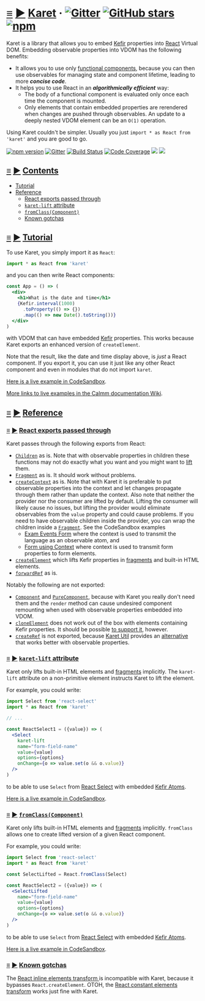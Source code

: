 # <a id="karet"></a> [≡](#contents) [▶](https://calmm-js.github.io/karet/index.html#karet) [Karet](#karet) &middot; [![Gitter](https://img.shields.io/gitter/room/calmm-js/chat.js.svg)](https://gitter.im/calmm-js/chat) [![GitHub stars](https://img.shields.io/github/stars/calmm-js/karet.svg?style=social)](https://github.com/calmm-js/karet) [![npm](https://img.shields.io/npm/dm/karet.svg)](https://www.npmjs.com/package/karet)

Karet is a library that allows you to embed
[Kefir](https://kefirjs.github.io/kefir/) properties into
[React](https://facebook.github.io/react/) Virtual DOM. Embedding observable
properties into VDOM has the following benefits:

- It allows you to use only
  [functional components](https://facebook.github.io/react/docs/components-and-props.html#functional-and-class-components),
  because you can then use observables for managing state and component
  lifetime, leading to more **_concise code_**.
- It helps you to use React in an **_algorithmically efficient_** way:
  - The body of a functional component is evaluated only once each time the
    component is mounted.
  - Only elements that contain embedded properties are rerendered when changes
    are pushed through observables. An update to a deeply nested VDOM element
    can be an `O(1)` operation.

Using Karet couldn't be simpler. Usually you just
`import * as React from 'karet'` and you are good to go.

[![npm version](https://badge.fury.io/js/karet.svg)](http://badge.fury.io/js/karet)
[![Gitter](https://img.shields.io/gitter/room/calmm-js/chat.js.svg)](https://gitter.im/calmm-js/chat)
[![Build Status](https://travis-ci.org/calmm-js/karet.svg?branch=master)](https://travis-ci.org/calmm-js/karet)
[![Code Coverage](https://img.shields.io/codecov/c/github/calmm-js/karet/master.svg)](https://codecov.io/github/calmm-js/karet?branch=master)
[![](https://david-dm.org/calmm-js/karet.svg)](https://david-dm.org/calmm-js/karet)
[![](https://david-dm.org/calmm-js/karet/dev-status.svg)](https://david-dm.org/calmm-js/karet?type=dev)

## <a id="contents"></a> [≡](#contents) [▶](https://calmm-js.github.io/karet/index.html#contents) [Contents](#contents)

- [Tutorial](#tutorial)
- [Reference](#reference)
  - [React exports passed through](#react-exports-passed-through)
  - [`karet-lift` attribute](#karet-lift)
  - [`fromClass(Component)`](#fromClass 'fromClass: Component props -> Component (Property props)')
  - [Known gotchas](#known-gotchas)

## <a id="tutorial"></a> [≡](#contents) [▶](https://calmm-js.github.io/karet/index.html#tutorial) [Tutorial](#tutorial)

To use Karet, you simply import it as `React`:

```jsx
import * as React from 'karet'
```

and you can then write React components:

```jsx
const App = () => (
  <div>
    <h1>What is the date and time</h1>
    {Kefir.interval(1000)
      .toProperty(() => {})
      .map(() => new Date().toString())}
  </div>
)
```

with VDOM that can have embedded [Kefir](https://kefirjs.github.io/kefir/)
properties. This works because Karet exports an enhanced version of
`createElement`.

Note that the result, like the date and time display above, is _just_ a React
component. If you export it, you can use it just like any other React component
and even in modules that do not import `karet`.

[Here is a live example in CodeSandbox](https://codesandbox.io/s/2o1mmnwxvp).

[More links to live examples in the Calmm documentation Wiki](https://github.com/calmm-js/documentation/wiki/Links-to-live-examples).

## <a id="reference"></a> [≡](#contents) [▶](https://calmm-js.github.io/karet/index.html#reference) [Reference](#reference)

### <a id="react-exports-passed-through"></a> [≡](#contents) [▶](https://calmm-js.github.io/karet/index.html#react-exports-passed-through) [React exports passed through](#react-exports-passed-through)

Karet passes through the following exports from React:

- [`Children`](https://reactjs.org/docs/react-api.html#reactchildren) as is.
  Note that with observable properties in children these functions may not do
  exactly what you want and you might want to
  [lift](https://github.com/calmm-js/karet.util#lifting) them.
- [`Fragment`](https://reactjs.org/docs/fragments.html) as is. It should work
  without problems.
- [`createContext`](https://reactjs.org/docs/context.html#reactcreatecontext) as
  is. Note that with Karet it is preferable to put observable properties into
  the context and let changes propagate through them rather than update the
  context. Also note that neither the provider nor the consumer are lifted by
  default. Lifting the consumer will likely cause no issues, but lifting the
  provider would eliminate observables from the `value` property and could cause
  problems. If you need to have observable children inside the provider, you can
  wrap the children inside a
  [`Fragment`](https://reactjs.org/docs/fragments.html). See the CodeSandbox
  examples
  - [Exam Events Form](https://codesandbox.io/s/x20w218owo) where the context is
    used to transmit the language as an observable atom, and
  - [Form using Context](https://codesandbox.io/s/2rq54pgrp) where context is
    used to transmit form properties to form elements.
- [`createElement`](https://reactjs.org/docs/react-api.html#createelement) which
  lifts Kefir properties in [fragments](https://reactjs.org/docs/fragments.html)
  and built-in HTML elements.
- [`forwardRef`](https://reactjs.org/docs/react-api.html#reactforwardref) as is.

Notably the following are not exported:

- [`Component`](https://reactjs.org/docs/react-api.html#reactcomponent) and
  [`PureComponent`](https://reactjs.org/docs/react-api.html#reactpurecomponent),
  because with Karet you really don't need them and the `render` method can
  cause undesired component remounting when used with observable properties
  embedded into VDOM.
- [`cloneElement`](https://reactjs.org/docs/react-api.html#cloneelement) does
  not work out of the box with elements containing Kefir properties. It should
  be possible [to support it](https://github.com/calmm-js/karet/issues/6),
  however.
- [`createRef`](https://reactjs.org/docs/react-api.html#reactcreateref) is not
  exported, because [Karet Util](https://github.com/calmm-js/karet.util)
  provides an [alternative](https://github.com/calmm-js/karet.util/#U-refTo)
  that works better with observable properties.

### <a id="karet-lift"></a> [≡](#contents) [▶](https://calmm-js.github.io/karet/index.html#karet-lift) [`karet-lift` attribute](#karet-lift)

Karet only lifts built-in HTML elements and
[fragments](https://reactjs.org/docs/fragments.html) implicitly. The
`karet-lift` attribute on a non-primitive element instructs Karet to lift the
element.

For example, you could write:

```jsx
import Select from 'react-select'
import * as React from 'karet'

// ...

const ReactSelect1 = ({value}) => (
  <Select
    karet-lift
    name="form-field-name"
    value={value}
    options={options}
    onChange={o => value.set(o && o.value)}
  />
)
```

to be able to use `Select` from
[React Select](https://github.com/JedWatson/react-select) with embedded
[Kefir Atoms](https://github.com/calmm-js/kefir.atom).

[Here is a live example in CodeSandbox](https://codesandbox.io/s/7yjj16jz7q).

### <a id="fromClass"></a> [≡](#contents) [▶](https://calmm-js.github.io/karet/index.html#fromClass) [`fromClass(Component)`](#fromClass 'fromClass: Component props -> Component (Property props)')

Karet only lifts built-in HTML elements and
[fragments](https://reactjs.org/docs/fragments.html) implicitly. `fromClass`
allows one to create lifted version of a given React component.

For example, you could write:

```jsx
import Select from 'react-select'
import * as React from 'karet'

const SelectLifted = React.fromClass(Select)

const ReactSelect2 = ({value}) => (
  <SelectLifted
    name="form-field-name"
    value={value}
    options={options}
    onChange={o => value.set(o && o.value)}
  />
)
```

to be able to use `Select` from
[React Select](https://github.com/JedWatson/react-select) with embedded
[Kefir Atoms](https://github.com/calmm-js/kefir.atom).

[Here is a live example in CodeSandbox](https://codesandbox.io/s/7yjj16jz7q).

### <a id="known-gotchas"></a> [≡](#contents) [▶](https://calmm-js.github.io/karet/index.html#known-gotchas) [Known gotchas](#known-gotchas)

The
[React inline elements transform ](https://babeljs.io/docs/plugins/transform-react-inline-elements/)
is incompatible with Karet, because it bypasses `React.createElement`. OTOH, the
[React constant elements transform](https://babeljs.io/docs/plugins/transform-react-constant-elements/)
works just fine with Karet.
